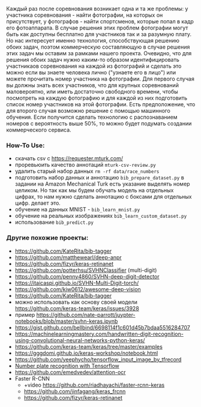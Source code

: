 Каждый раз после соревнования возникает одна и та же проблемы: у участника
соревнования - найти фотографии, на которых он присутствует, у фотографов -
найти спортсменов, которые попал в кадр его фотоаппарата. В случае решения этих
проблем фотографии могут быть как доступны бесплатно для участников так и за
разумную плату. Но нас интересует именно технология, способствующая решению
обоих задач, поэтом коммерческую составляющую в случае решения этих задач мы
оставим за рамками нашего проекта.  Очевидно, что для решения обоих задач нужно
каким-то образом идентифицировать участникаов соревнования на каждой из
фотографий и сделать это можно если вы знаете человека лично ("узнаете его в
лицо") или можете прочитать номер участника на фотографии.  Для первого случая
вы должны знать всех участников, что для крупных соревнований маловероятно, или
иметь достаточно свободного времени, чтобы посмотреть на каждую фотографию и
для каждой из них подготовить список номер участников на этой фотографии.  Есть
предположение, что для второго случая возможно решение с помощью машинного
обучения. Если получится сделать технологию с распознаванием номеров с
вероятность выше 50%, то можно будет подумать создании коммерческого сервиса.


### How-To Use:

- скачать csv с https://requester.mturk.com/
- проревьюить качество аннотаций ```mturk-csv-review.py```
- удалить старый набор данных ```rm -rf data/race_numbers```
- подготовить набор данных и аннотацию ```bib_prepare_dataset.py```
в задании на Amazon Mechanical Turk есть указание выделять номер целиком. Но
так как мы будем обучать модель на отдельных цифрах, то нам нужно сделать
аннотацию с боксами для отдельных цифр.
делает это.
- обучение на данных MNIST - ```bib_learn_mnist.py```
- обучение на реальных изображениях ```bib_learn_custom_dataset.py```
- использование ```bib_predict.py```


### Другие похожие проекты:

- https://github.com/KateRita/bib-tagger
- https://github.com/matthewearl/deep-anpr
- https://github.com/fizyr/keras-retinanet
- https://github.com/potterhsu/SVHNClassifier (multi-digit)
- https://github.com/penny4860/SVHN-deep-digit-detector
- https://itaicaspi.github.io/SVHN-Multi-Digit-torch/
- https://github.com/kjw0612/awesome-deep-vision
- https://github.com/KateRita/bib-tagger
- можно использовать как основу своей модели https://github.com/keras-team/keras/issues/3928
- пример https://github.com/nate-parrott/juypter-notebooks/blob/master/svhn-keras.ipynb
- https://gist.github.com/bellbind/6698114f1c601d45b7bdaa5516284707
- https://machinelearningmastery.com/handwritten-digit-recognition-using-convolutional-neural-networks-python-keras/
- https://github.com/keras-team/keras/tree/master/examples
- https://gggdomi.github.io/keras-workshop/notebook.html
- https://github.com/yeephycho/tensorflow_input_image_by_tfrecord
- [Number plate recognition with Tensorflow](https://matthewearl.github.io/2016/05/06/cnn-anpr/)
- https://github.com/emedvedev/attention-ocr
- Faster R-CNN
  - +video https://github.com/riadhayachi/faster-rcnn-keras
  - https://github.com/jinfagang/keras_frcnn
  - https://github.com/fizyr/keras-retinanet
